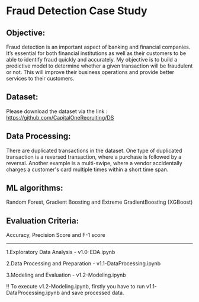 # Fraud Detection Case Study

## Objective:
Fraud detection is an important aspect of banking and financial companies. It’s essential for both financial institutions as well as their customers to be able to identify fraud quickly and accurately. My objective is to build a predictive model to determine whether a given transaction will be fraudulent or not. This will improve their business operations and provide better services to their customers.

## Dataset: 
Please download the dataset via the link : https://github.com/CapitalOneRecruiting/DS

## Data Processing:
There are duplicated transactions in the dataset. One type of duplicated transaction is a reversed transaction, where a purchase is followed by a reversal. Another example is a multi-swipe, where a vendor accidentally charges a customer's card multiple times within a short time span.

## ML algorithms: 
Random Forest, Gradient Boosting and Extreme GradientBoosting (XGBoost)

## Evaluation Criteria:
Accuracy, Precision Score and F-1 score

----------------------------------------------
1.Exploratory Data Analysis - v1.0-EDA.ipynb

2.Data Processing and Preparation - v1.1-DataProcessing.ipynb

3.Modeling and Evaluation - v1.2-Modeling.ipynb
 
!! To execute v1.2-Modeling.ipynb, firstly you have to run v1.1-DataProcessing.ipynb and save processed data.


